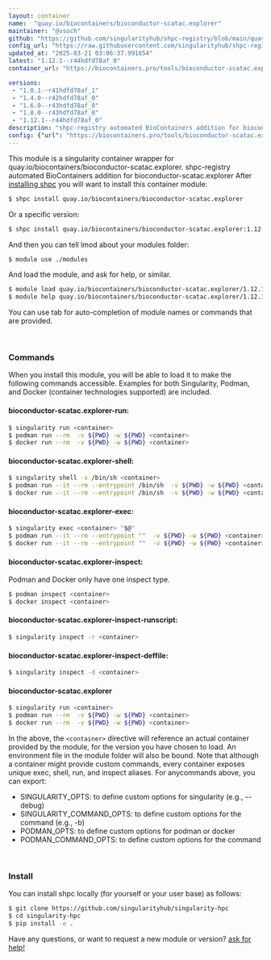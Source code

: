 ```yaml
---
layout: container
name:  "quay.io/biocontainers/bioconductor-scatac.explorer"
maintainer: "@vsoch"
github: "https://github.com/singularityhub/shpc-registry/blob/main/quay.io/biocontainers/bioconductor-scatac.explorer/container.yaml"
config_url: "https://raw.githubusercontent.com/singularityhub/shpc-registry/main/quay.io/biocontainers/bioconductor-scatac.explorer/container.yaml"
updated_at: "2025-03-21 03:06:37.991654"
latest: "1.12.1--r44hdfd78af_0"
container_url: "https://biocontainers.pro/tools/bioconductor-scatac.explorer"

versions:
 - "1.0.1--r41hdfd78af_1"
 - "1.4.0--r42hdfd78af_0"
 - "1.6.0--r43hdfd78af_0"
 - "1.8.0--r43hdfd78af_0"
 - "1.12.1--r44hdfd78af_0"
description: "shpc-registry automated BioContainers addition for bioconductor-scatac.explorer"
config: {"url": "https://biocontainers.pro/tools/bioconductor-scatac.explorer", "maintainer": "@vsoch", "description": "shpc-registry automated BioContainers addition for bioconductor-scatac.explorer", "latest": {"1.12.1--r44hdfd78af_0": "sha256:711c424e6a9a797c15d300efb203fdecac176feb9f6869d28c064251bdb46c85"}, "tags": {"1.0.1--r41hdfd78af_1": "sha256:29edc141012c44c9bdd7c0c93bf90e071cf49e47bf80f3d3f053b5bb71b63fc5", "1.4.0--r42hdfd78af_0": "sha256:cc4501d2bd8fbba963f5093514a9fde1b610caa40d23a15c19b0127653acd8f4", "1.6.0--r43hdfd78af_0": "sha256:ffec303575f71b96725c635182b2c56cd1ee9273fd196e6f8011a045f270b56f", "1.8.0--r43hdfd78af_0": "sha256:eb38ee527f5a48f9cac5d21d4c77adb0321c18051710d7c19f0bb3dc89541e5a", "1.12.1--r44hdfd78af_0": "sha256:711c424e6a9a797c15d300efb203fdecac176feb9f6869d28c064251bdb46c85"}, "docker": "quay.io/biocontainers/bioconductor-scatac.explorer"}
---
```


This module is a singularity container wrapper for quay.io/biocontainers/bioconductor-scatac.explorer.
shpc-registry automated BioContainers addition for bioconductor-scatac.explorer
After [installing shpc](#install) you will want to install this container module:


```bash
$ shpc install quay.io/biocontainers/bioconductor-scatac.explorer
```

Or a specific version:

```bash
$ shpc install quay.io/biocontainers/bioconductor-scatac.explorer:1.12.1--r44hdfd78af_0
```

And then you can tell lmod about your modules folder:

```bash
$ module use ./modules
```

And load the module, and ask for help, or similar.

```bash
$ module load quay.io/biocontainers/bioconductor-scatac.explorer/1.12.1--r44hdfd78af_0
$ module help quay.io/biocontainers/bioconductor-scatac.explorer/1.12.1--r44hdfd78af_0
```

You can use tab for auto-completion of module names or commands that are provided.

<br>

### Commands

When you install this module, you will be able to load it to make the following commands accessible.
Examples for both Singularity, Podman, and Docker (container technologies supported) are included.

#### bioconductor-scatac.explorer-run:

```bash
$ singularity run <container>
$ podman run --rm  -v ${PWD} -w ${PWD} <container>
$ docker run --rm  -v ${PWD} -w ${PWD} <container>
```

#### bioconductor-scatac.explorer-shell:

```bash
$ singularity shell -s /bin/sh <container>
$ podman run --it --rm --entrypoint /bin/sh  -v ${PWD} -w ${PWD} <container>
$ docker run --it --rm --entrypoint /bin/sh  -v ${PWD} -w ${PWD} <container>
```

#### bioconductor-scatac.explorer-exec:

```bash
$ singularity exec <container> "$@"
$ podman run --it --rm --entrypoint ""  -v ${PWD} -w ${PWD} <container> "$@"
$ docker run --it --rm --entrypoint ""  -v ${PWD} -w ${PWD} <container> "$@"
```

#### bioconductor-scatac.explorer-inspect:

Podman and Docker only have one inspect type.

```bash
$ podman inspect <container>
$ docker inspect <container>
```

#### bioconductor-scatac.explorer-inspect-runscript:

```bash
$ singularity inspect -r <container>
```

#### bioconductor-scatac.explorer-inspect-deffile:

```bash
$ singularity inspect -d <container>
```



#### bioconductor-scatac.explorer

```bash
$ singularity run <container>
$ podman run --rm  -v ${PWD} -w ${PWD} <container>
$ docker run --rm  -v ${PWD} -w ${PWD} <container>
```


In the above, the `<container>` directive will reference an actual container provided
by the module, for the version you have chosen to load. An environment file in the
module folder will also be bound. Note that although a container
might provide custom commands, every container exposes unique exec, shell, run, and
inspect aliases. For anycommands above, you can export:

 - SINGULARITY_OPTS: to define custom options for singularity (e.g., --debug)
 - SINGULARITY_COMMAND_OPTS: to define custom options for the command (e.g., -b)
 - PODMAN_OPTS: to define custom options for podman or docker
 - PODMAN_COMMAND_OPTS: to define custom options for the command

<br>

### Install

You can install shpc locally (for yourself or your user base) as follows:

```bash
$ git clone https://github.com/singularityhub/singularity-hpc
$ cd singularity-hpc
$ pip install -e .
```

Have any questions, or want to request a new module or version? [ask for help!](https://github.com/singularityhub/singularity-hpc/issues)
